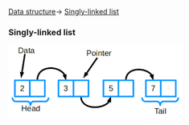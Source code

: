 [Data structure](https://github.com/rodiosheek/data-structures/tree/Unit_test_linked_list)->
[Singly-linked list](https://github.com/rodiosheek/data-structures/blob/master/src/lib/data-structure/Linked_List.js)

### Singly-linked list
![Singly-linked list](https://github.com/rodiosheek/data-structures/blob/Unit_test_linked_list/src/lib/data-structure/linked-list/images.png)

